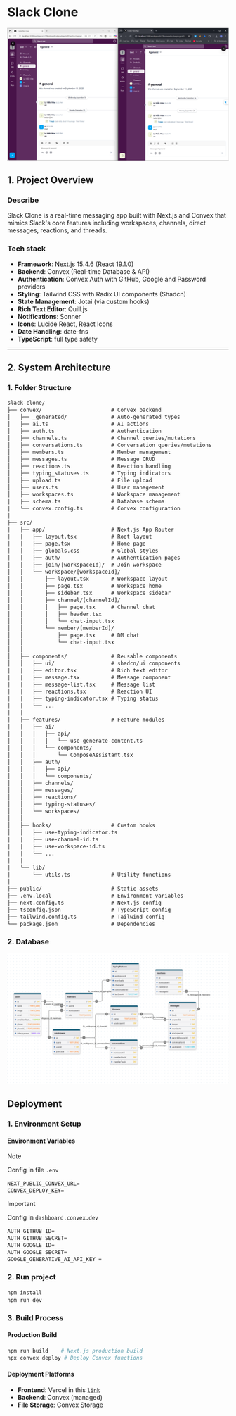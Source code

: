 # Slack Clone

![Slack Clone ](./images/overview.png)

## 1. Project Overview

### Describe

Slack Clone is a real-time messaging app built with Next.js and Convex that mimics Slack's core features including workspaces, channels, direct messages, reactions, and threads.

### Tech stack

- **Framework**: Next.js 15.4.6 (React 19.1.0)
- **Backend**: Convex (Real-time Database & API)
- **Authentication**: Convex Auth with GitHub, Google and Password providers
- **Styling**: Tailwind CSS with Radix UI components (Shadcn)
- **State Management**: Jotai (via custom hooks)
- **Rich Text Editor**: Quill.js
- **Notifications**: Sonner
- **Icons**: Lucide React, React Icons
- **Date Handling**: date-fns
- **TypeScript**: full type safety

---

## 2. System Architecture

### 1. Folder Structure

```
slack-clone/
├── convex/                      # Convex backend
│   ├── _generated/              # Auto-generated types
│   ├── ai.ts                    # AI actions
│   ├── auth.ts                  # Authentication
│   ├── channels.ts              # Channel queries/mutations
│   ├── conversations.ts         # Conversation queries/mutations
│   ├── members.ts               # Member management
│   ├── messages.ts              # Message CRUD
│   ├── reactions.ts             # Reaction handling
│   ├── typing_statuses.ts       # Typing indicators
│   ├── upload.ts                # File upload
│   ├── users.ts                 # User management
│   ├── workspaces.ts            # Workspace management
│   ├── schema.ts                # Database schema
│   └── convex.config.ts         # Convex configuration
│
├── src/
│   ├── app/                     # Next.js App Router
│   │   ├── layout.tsx           # Root layout
│   │   ├── page.tsx             # Home page
│   │   ├── globals.css          # Global styles
│   │   ├── auth/                # Authentication pages
│   │   ├── join/[workspaceId]/  # Join workspace
│   │   └── workspace/[workspaceId]/
│   │       ├── layout.tsx       # Workspace layout
│   │       ├── page.tsx         # Workspace home
│   │       ├── sidebar.tsx      # Workspace sidebar
│   │       ├── channel/[channelId]/
│   │       │   ├── page.tsx     # Channel chat
│   │       │   ├── header.tsx
│   │       │   └── chat-input.tsx
│   │       └── member/[memberId]/
│   │           ├── page.tsx     # DM chat
│   │           └── chat-input.tsx
│   │
│   ├── components/              # Reusable components
│   │   ├── ui/                  # shadcn/ui components
│   │   ├── editor.tsx           # Rich text editor
│   │   ├── message.tsx          # Message component
│   │   ├── message-list.tsx     # Message list
│   │   ├── reactions.tsx        # Reaction UI
│   │   ├── typing-indicator.tsx # Typing status
│   │   └── ...
│   │
│   ├── features/                # Feature modules
│   │   ├── ai/
│   │   │   ├── api/
│   │   │   │   └── use-generate-content.ts
│   │   │   └── components/
│   │   │       └── ComposeAssistant.tsx
│   │   ├── auth/
│   │   │   ├── api/
│   │   │   └── components/
│   │   ├── channels/
│   │   ├── messages/
│   │   ├── reactions/
│   │   ├── typing-statuses/
│   │   └── workspaces/
│   │
│   ├── hooks/                   # Custom hooks
│   │   ├── use-typing-indicator.ts
│   │   ├── use-channel-id.ts
│   │   ├── use-workspace-id.ts
│   │   └── ...
│   │
│   └── lib/
│       └── utils.ts             # Utility functions
│
├── public/                      # Static assets
├── .env.local                   # Environment variables
├── next.config.ts               # Next.js config
├── tsconfig.json                # TypeScript config
├── tailwind.config.ts           # Tailwind config
└── package.json                 # Dependencies
```

### 2. Database

![Database ](./images/database.png)

## Deployment

### 1. Environment Setup

#### Environment Variables

> [!NOTE]
> Config in file `.env`
>
> ```env
> NEXT_PUBLIC_CONVEX_URL=
> CONVEX_DEPLOY_KEY=
> ```

> [!IMPORTANT]
> Config in `dashboard.convex.dev`
>
> ```env
> AUTH_GITHUB_ID=
> AUTH_GITHUB_SECRET=
> AUTH_GOOGLE_ID=
> AUTH_GOOGLE_SECRET=
> GOOGLE_GENERATIVE_AI_API_KEY =
> ```

### 2. Run project

```bash
npm install
npm run dev    
```

### 3. Build Process

#### Production Build

```bash
npm run build    # Next.js production build
npx convex deploy # Deploy Convex functions
```

#### Deployment Platforms

- **Frontend**: Vercel in this [`link`](slack-clone-alpha-ten.vercel.app)
- **Backend**: Convex (managed)
- **File Storage**: Convex Storage
